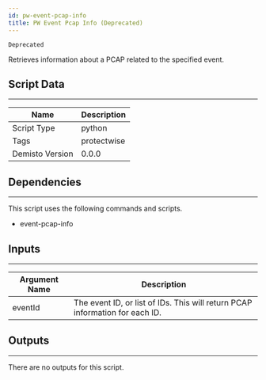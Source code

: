 ```yaml
---
id: pw-event-pcap-info
title: PW Event Pcap Info (Deprecated)
---
```


`Deprecated`

Retrieves information about a PCAP related to the specified event.

## Script Data
---

| **Name** | **Description** |
| --- | --- |
| Script Type | python |
| Tags | protectwise |
| Demisto Version | 0.0.0 |

## Dependencies
---
This script uses the following commands and scripts.
* event-pcap-info

## Inputs
---

| **Argument Name** | **Description** |
| --- | --- |
| eventId | The event ID, or list of IDs. This will return PCAP information for each ID. |

## Outputs
---
There are no outputs for this script.

